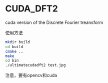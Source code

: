# CUDA_DFT2
 cuda version of the Discrete Fourier treansform

使用方法

```sh
mkdir build
cd build
cmake ..
make
cd bin
./ultimatecudadft2 test.jpg
```

注意，要有opencv和cuda
